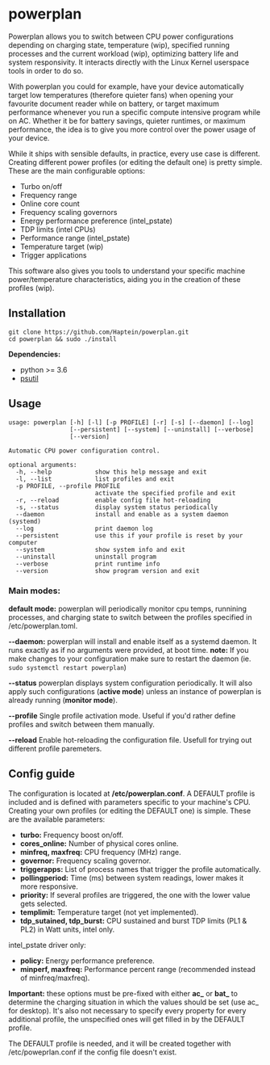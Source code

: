 # powerplan

Powerplan allows you to switch between CPU power configurations depending on charging state, temperature (wip), specified running processes and the current workload (wip), optimizing battery life and system responsivity. It interacts directly with the Linux Kernel userspace tools in order to do so.

With powerplan you could for example, have your device automatically target low temperatures (therefore quieter fans) when opening your favourite document reader while on battery, or target maximum performance whenever you run a specific compute intensive program while on AC. Whether it be for battery savings, quieter runtimes, or maximum performance, the idea is to give you more control over the power usage of your device.

While it ships with sensible defaults, in practice, every use case is different. Creating different power profiles (or editing the default one) is pretty simple. These are the main configurable options:
- Turbo on/off
- Frequency range
- Online core count
- Frequency scaling governors
- Energy performance preference (intel_pstate)
- TDP limits (intel CPUs)
- Performance range (intel_pstate)
- Temperature target (wip)
- Trigger applications

This software also gives you tools to understand your specific machine power/temperature characteristics, aiding you in the creation of these profiles (wip).

## Installation
```
git clone https://github.com/Haptein/powerplan.git
cd powerplan && sudo ./install
```

**Dependencies:**
- python >= 3.6
- [psutil](https://github.com/giampaolo/psutil)


## Usage

```
usage: powerplan [-h] [-l] [-p PROFILE] [-r] [-s] [--daemon] [--log]
                 [--persistent] [--system] [--uninstall] [--verbose]
                 [--version]

Automatic CPU power configuration control.

optional arguments:
  -h, --help            show this help message and exit
  -l, --list            list profiles and exit
  -p PROFILE, --profile PROFILE
                        activate the specified profile and exit
  -r, --reload          enable config file hot-reloading
  -s, --status          display system status periodically
  --daemon              install and enable as a system daemon (systemd)
  --log                 print daemon log
  --persistent          use this if your profile is reset by your computer
  --system              show system info and exit
  --uninstall           uninstall program
  --verbose             print runtime info
  --version             show program version and exit
```

### Main modes:
**default mode:**
powerplan will periodically monitor cpu temps, runnining processes, and charging state to switch between the  profiles specified in /etc/powerplan.toml.

**--daemon:**
powerplan will install and enable itself as a systemd daemon. It runs exactly as if no arguments were provided, at boot time.
**note:** If you make changes to your configuration make sure to restart the daemon (ie. ```sudo systemctl restart powerplan```)

**--status**
powerplan displays system configuration periodically. It will also apply such configurations (**active mode**) unless an instance of powerplan is already running (**monitor mode**).

**--profile**
Single profile activation mode. Useful if you'd rather define profiles and switch between them manually.

**--reload**
Enable hot-reloading the configuration file. Usefull for trying out different profile paremeters.


## Config guide
The configuration is located at **/etc/powerplan.conf**. A DEFAULT profile is included and is defined with parameters specific to your machine's CPU. Creating your own profiles (or editing the DEFAULT one) is simple. These are the available parameters:

- **turbo:** Frequency boost on/off.
- **cores_online:** Number of physical cores online.
- **minfreq, maxfreq:** CPU frequency (MHz) range.
- **governor:** Frequency scaling governor.
- **triggerapps:** List of process names that trigger the profile automatically.
- **pollingperiod:** Time (ms) between system readings, lower makes it more responsive.
- **priority:** If several profiles are triggered, the one with the lower value gets selected.
- **templimit:** Temperature target (not yet implemented).
- **tdp_sutained, tdp_burst:** CPU sustained and burst TDP limits (PL1 & PL2) in Watt units, intel only.

intel_pstate driver only:
- **policy:** Energy performance preference.
- **minperf, maxfreq:** Performance percent range (recommended instead of minfreq/maxfreq).
  
**Important:** these options must be pre-fixed with either **ac_** or **bat_** to determine the charging situation in which the values should be set (use ac_ for desktop). It's also not necessary to specify every property for every additional profile, the unspecified ones will get filled in by the DEFAULT profile.

The DEFAULT profile is needed, and it will be created together with /etc/poweprlan.conf if the config file doesn't exist.
